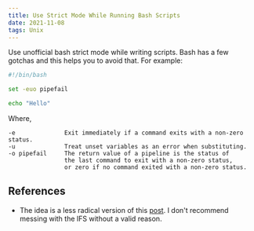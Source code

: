 ```yaml
---
title: Use Strict Mode While Running Bash Scripts
date: 2021-11-08
tags: Unix
---
```


Use unofficial bash strict mode while writing scripts. Bash has a few gotchas and this helps you to avoid that. For example:

```bash
#!/bin/bash

set -euo pipefail

echo "Hello"
```

Where,

```
-e              Exit immediately if a command exits with a non-zero status.
-u              Treat unset variables as an error when substituting.
-o pipefail     The return value of a pipeline is the status of
                the last command to exit with a non-zero status,
                or zero if no command exited with a non-zero status.
```

## References

*  The idea is a less radical version of this [post](http://redsymbol.net/articles/unofficial-bash-strict-mode/). I don't recommend messing with the IFS without a valid reason.
